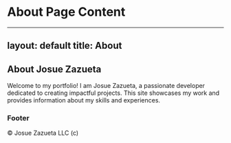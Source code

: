 # About Page Content

---
layout: default
title: About
---

## About Josue Zazueta

Welcome to my portfolio! I am Josue Zazueta, a passionate developer dedicated to creating impactful projects. This site showcases my work and provides information about my skills and experiences.

### Footer

&copy; Josue Zazueta LLC (c)
